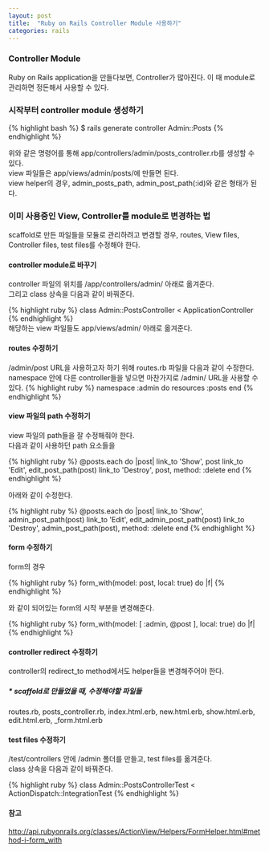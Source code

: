 ```yaml
---
layout: post
title:  "Ruby on Rails Controller Module 사용하기"
categories: rails
---
```


### Controller Module
Ruby on Rails application을 만들다보면, Controller가 많아진다.
이 때 module로 관리하면 정돈해서 사용할 수 있다.

### 시작부터 controller module 생성하기

{% highlight bash %}
$ rails generate controller Admin::Posts
{% endhighlight %}

위와 같은 명령어를 통해 app/controllers/admin/posts_controller.rb를 생성할 수 있다.<br />
view 파일들은 app/views/admin/posts/에 만들면 된다.<br />
view helper의 경우, admin_posts_path, admin_post_path(:id)와 같은 형태가 된다.

### 이미 사용중인 View, Controller를 module로 변경하는 법
scaffold로 만든 파일들을 모듈로 관리하려고 변경할 경우, routes, View files, Controller files, test files를 수정해야 한다.

#### controller module로 바꾸기
controller 파일의 위치를 /app/controllers/admin/ 아래로 옮겨준다.<br />
그리고 class 상속을 다음과 같이 바꿔준다.

{% highlight ruby %}
class Admin::PostsController < ApplicationController
{% endhighlight %}
<br />
해당하는 view 파일들도 app/views/admin/ 아래로 옮겨준다.

#### routes 수정하기
/admin/post URL을 사용하고자 하기 위해 routes.rb 파일을 다음과 같이 수정한다.
namespace 안에 다른 controller들을 넣으면 마찬가지로 /admin/ URL을 사용할 수 있다.
{% highlight ruby %}
namespace :admin do
	resources :posts
 end
{% endhighlight %}

#### view 파일의 path 수정하기
view 파일의 path들을 잘 수정해줘야 한다.<br>
다음과 같이 사용하던 path 요소들을

{% highlight ruby %}
@posts.each do |post|
  link_to 'Show', post
  link_to 'Edit', edit_post_path(post)
  link_to 'Destroy', post, method: :delete
end
{% endhighlight %}

아래와 같이 수정한다.

{% highlight ruby %}
@posts.each do |post|
  link_to 'Show', admin_post_path(post)
  link_to 'Edit', edit_admin_post_path(post)
  link_to 'Destroy', admin_post_path(post), method: :delete
end
{% endhighlight %}

#### form 수정하기
form의 경우

{% highlight ruby %}
form_with(model: post, local: true) do |f|
{% endhighlight %}

와 같이 되어있는 form의 시작 부분을 변경해준다.

{% highlight ruby %}
form_with(model: [ :admin, @post ], local: true) do |f|
{% endhighlight %}

#### controller redirect 수정하기
controller의 redirect_to method에서도 helper들을 변경해주어야 한다.<br />

##### * scaffold로 만들었을 때, 수정해야할 파일들
routes.rb, posts_controller.rb, index.html.erb, new.html.erb, show.html.erb, edit.html.erb, \_form.html.erb

#### test files 수정하기
/test/controllers 안에 /admin 폴더를 만들고, test files를 옮겨준다.<br />
class 상속을 다음과 같이 바꿔준다.

{% highlight ruby %}
class Admin::PostsControllerTest < ActionDispatch::IntegrationTest
{% endhighlight %}

#### 참고
<http://api.rubyonrails.org/classes/ActionView/Helpers/FormHelper.html#method-i-form_with>